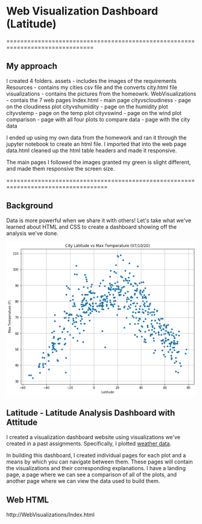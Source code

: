 # Web Visualization Dashboard (Latitude)

===============================================================================

## My approach

 I created 4 folders.
  assets - includes the images of the requirements
  Resources - contains my cities csv file and the converts city.html file
  visualizations - contains the pictures from the homeowrk.
  WebVisualizations - contais the 7 web pages
    Index.html - main page
    cityvscloudiness - page on the cloudiness plot
    cityvshumidity - page on the humidity plot
    cityvstemp - page on the temp plot 
    cityvswind - page on the wind plot
    comparison - page with all four plots to compare
    data - page with the city data

I ended up using my own data from the homework and ran it through the jupyter notebook to create an html file.  I imported that into the web page data.html cleaned up the html table headers and made it responsive.  

The main pages I followed the images granted my green is slight different, and made them responsive the screen size.

===================================================================================
## Background

Data is more powerful when we share it with others! Let's take what we've learned about HTML and CSS to create a dashboard showing off the analysis we've done.

![visualizations/cityvstemp.png](visualizations/cityvstemp.png)

## Latitude - Latitude Analysis Dashboard with Attitude

I created a visualization dashboard website using visualizations we've created in a past assignments. Specifically, I plotted [weather data](Resources/cities.csv).

In building this dashboard, I created individual pages for each plot and a means by which you can navigate between them. These pages will contain the visualizations and their corresponding explanations. I have a landing page, a page where we can see a comparison of all of the plots, and another page where we can view the data used to build them.

## Web HTML

http://WebVisualizations/Index.html

